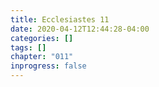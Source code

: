 ```yaml
---
title: Ecclesiastes 11
date: 2020-04-12T12:44:28-04:00
categories: []
tags: []
chapter: "011"
inprogress: false
---
```


